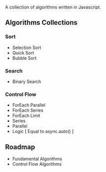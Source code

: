A collection of algorithms written in Javascript.

## Algorithms Collections
### Sort
 - Selection Sort
 - Quick Sort
 - Bubble Sort

### Search
 - Binary Search

### Control Flow
 - ForEach Parallel
 - ForEach Series
 - ForEach Limit
 - Series
 - Parallel
 - Logic [ Equal to async.auto() ]

## Roadmap
 - Fundamental Algorithms
 - Control Flow Algorithms
